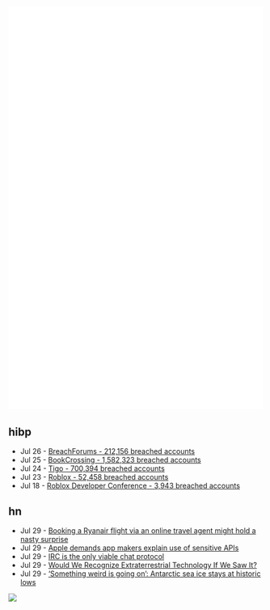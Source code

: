 ![Metrics](https://raw.githubusercontent.com/phixion/phixion/master/metrics.svg)

## hibp

<!--
for https://github.com/phixion/phixion/blob/main/.github/workflows/feeds.yml
-->
<!--START_SECTION:haveibeenpwnd-->
- Jul 26 - [BreachForums - 212,156 breached accounts](https://haveibeenpwned.com/PwnedWebsites#BreachForums)
- Jul 25 - [BookCrossing - 1,582,323 breached accounts](https://haveibeenpwned.com/PwnedWebsites#BookCrossing)
- Jul 24 - [Tigo - 700,394 breached accounts](https://haveibeenpwned.com/PwnedWebsites#Tigo)
- Jul 23 - [Roblox - 52,458 breached accounts](https://haveibeenpwned.com/PwnedWebsites#Roblox)
- Jul 18 - [Roblox Developer Conference - 3,943 breached accounts](https://haveibeenpwned.com/PwnedWebsites#RobloxDeveloperConference)
<!--END_SECTION:haveibeenpwnd-->

## hn

<!--
for https://github.com/phixion/phixion/blob/main/.github/workflows/feeds.yml
-->
<!--START_SECTION:hn-->
- Jul 29 - [Booking a Ryanair flight via an online travel agent might hold a nasty surprise](https://noyb.eu/en/booking-ryanair-flight-through-online-travel-agent-might-hold-nasty-surprise)
- Jul 29 - [Apple demands app makers explain use of sensitive APIs](https://www.theregister.com/2023/07/29/apple_developer_api/)
- Jul 29 - [IRC is the only viable chat protocol](https://koshka.love/babel/irc-forever.html)
- Jul 29 - [Would We Recognize Extraterrestrial Technology If We Saw It?](https://hackaday.com/2023/07/28/would-we-recognize-extraterrestrial-technology-if-we-saw-it/)
- Jul 29 - [‘Something weird is going on’: Antarctic sea ice stays at historic lows](https://www.theguardian.com/world/2023/jul/29/something-weird-is-going-on-search-for-answers-as-antarctic-sea-ice-stays-at-historic-lows)
<!--END_SECTION:hn-->

<!--
for https://yhype.me
-->
![](https://hit.yhype.me/github/profile?user_id=13013670)
